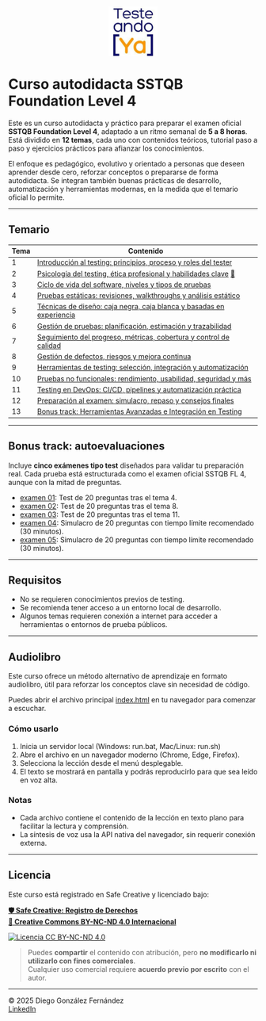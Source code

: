 <p align=center>
<a href="https://www.testeandoya.com">
  <img src="testeandoya_logo.jpg" alt="TesteandoYa" style="max-width: 20%; height: auto; display: block; margin: auto;" />
</a>
</p>

# Curso autodidacta SSTQB Foundation Level 4

Este es un curso autodidacta y práctico para preparar el examen oficial **SSTQB Foundation Level 4**, adaptado a un ritmo semanal de **5 a 8 horas**. Está dividido en **12 temas**, cada uno con contenidos teóricos, tutorial paso a paso y ejercicios prácticos para afianzar los conocimientos.

El enfoque es pedagógico, evolutivo y orientado a personas que deseen aprender desde cero, reforzar conceptos o prepararse de forma autodidacta. Se integran también buenas prácticas de desarrollo, automatización y herramientas modernas, en la medida que el temario oficial lo permite.

---

## Temario

| Tema   | Contenido                                                            |
|--------|----------------------------------------------------------------------|
| 1      | [Introducción al testing: principios, proceso y roles del tester](./Tema01/readme.md)     |
| 2      | [Psicología del testing, ética profesional y habilidades clave](./Tema02/readme.md) [🛒](https://hotmart.com/es)       |
| 3      | [Ciclo de vida del software, niveles y tipos de pruebas](./Tema03/readme.md)              |
| 4      | [Pruebas estáticas: revisiones, walkthroughs y análisis estático](./Tema04/readme.md)     |
| 5      | [Técnicas de diseño: caja negra, caja blanca y basadas en experiencia](./Tema05/readme.md)|
| 6      | [Gestión de pruebas: planificación, estimación y trazabilidad](./Tema06/readme.md)        |
| 7      | [Seguimiento del progreso, métricas, cobertura y control de calidad](./Tema07/readme.md)  |
| 8      | [Gestión de defectos, riesgos y mejora continua](./Tema08/readme.md)                      |
| 9      | [Herramientas de testing: selección, integración y automatización](./Tema09/readme.md)    |
| 10     | [Pruebas no funcionales: rendimiento, usabilidad, seguridad y más](./Tema10/readme.md)    |
| 11     | [Testing en DevOps: CI/CD, pipelines y automatización práctica](./Tema11/readme.md)       |
| 12     | [Preparación al examen: simulacro, repaso y consejos finales](./Tema12/readme.md)         |
| 13     | [Bonus track: Herramientas Avanzadas e Integración en Testing](./Tema13/readme.md)         |

---

## Bonus track: autoevaluaciones

Incluye **cinco exámenes tipo test** diseñados para validar tu preparación real. Cada prueba está estructurada como el examen oficial SSTQB FL 4, aunque con la mitad de preguntas.

- [examen 01](./bonus-track/01-examen.md): Test de 20 preguntas tras el tema 4.
- [examen 02](./bonus-track/02-examen.md): Test de 20 preguntas tras el tema 8.
- [examen 03](./bonus-track/03-examen.md): Test de 20 preguntas tras el tema 11.
- [examen 04](./bonus-track/04-examen.md): Simulacro de 20 preguntas con tiempo límite recomendado (30 minutos).
- [examen 05](./bonus-track/05-examen.md): Simulacro de 20 preguntas con tiempo límite recomendado (30 minutos).

---

## Requisitos

- No se requieren conocimientos previos de testing.
- Se recomienda tener acceso a un entorno local de desarrollo.
- Algunos temas requieren conexión a internet para acceder a herramientas o entornos de prueba públicos.

---

## Audiolibro

Este curso ofrece un método alternativo de aprendizaje en formato audiolibro, útil para reforzar los conceptos clave sin necesidad de código.

Puedes abrir el archivo principal [index.html](./audiobook/index.html) en tu navegador para comenzar a escuchar.

### Cómo usarlo

1. Inicia un servidor local (Windows: run.bat, Mac/Linux: run.sh)
1. Abre el archivo en un navegador moderno (Chrome, Edge, Firefox).  
2. Selecciona la lección desde el menú desplegable.  
3. El texto se mostrará en pantalla y podrás reproducirlo para que sea leído en voz alta.  

### Notas

- Cada archivo contiene el contenido de la lección en texto plano para facilitar la lectura y comprensión.  
- La síntesis de voz usa la API nativa del navegador, sin requerir conexión externa.  

---

## Licencia

Este curso está registrado en Safe Creative y licenciado bajo:

[**🛡️ Safe Creative: Registro de Derechos**](https://www.safecreative.org)  
[**🪪 Creative Commons BY-NC-ND 4.0 Internacional**](http://creativecommons.org/licenses/by-nc-nd/4.0/)

[![Licencia CC BY-NC-ND 4.0](https://licensebuttons.net/l/by-nc-nd/4.0/88x31.png)](http://creativecommons.org/licenses/by-nc-nd/4.0/)

> Puedes **compartir** el contenido con atribución, pero **no modificarlo ni utilizarlo con fines comerciales**.  
> Cualquier uso comercial requiere **acuerdo previo por escrito** con el autor.

---

© 2025 Diego González Fernández  
[LinkedIn](https://www.linkedin.com/in/diego-gonzalez-fernandez)
